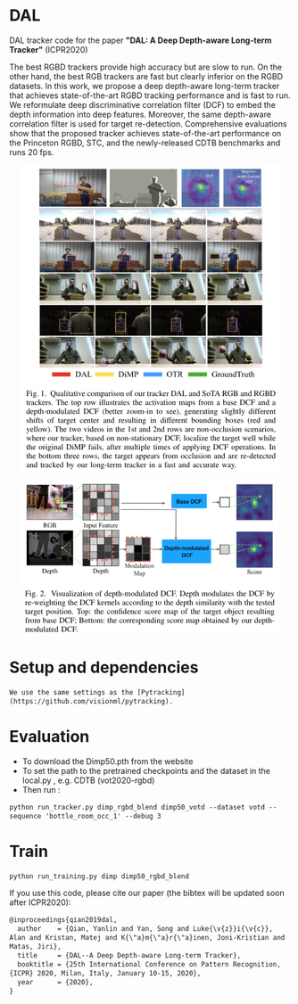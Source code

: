 # DAL
DAL tracker code for the paper
  **"DAL: A Deep Depth-aware Long-term Tracker"** (ICPR2020)

The best RGBD trackers provide high accuracy but are slow to run. On the other hand, the best RGB trackers are fast but clearly inferior on the RGBD datasets. In this work, we propose a deep depth-aware long-term tracker that achieves state-of-the-art RGBD tracking performance and is fast to run. We reformulate deep discriminative correlation filter (DCF) to embed the depth information into deep features. Moreover, the same depth-aware correlation filter is used for target re-detection. Comprehensive evaluations show that the proposed tracker achieves state-of-the-art performance on the Princeton RGBD, STC, and the newly-released CDTB benchmarks and runs 20 fps.

<p align="center">
  <img src="readme_imgs/fig01_dal.png" />
</p>

<p align="center">
  <img src="readme_imgs/fig02_dal.png" />
</p>

# Setup and dependencies
```
We use the same settings as the [Pytracking](https://github.com/visionml/pytracking).
```
# Evaluation
- To download the Dimp50.pth from the website
- To set the path to the pretrained checkpoints and the dataset in the local.py , e.g. CDTB (vot2020-rgbd)
- Then run :
```
python run_tracker.py dimp_rgbd_blend dimp50_votd --dataset votd --sequence 'bottle_room_occ_1' --debug 3
```
# Train
```
python run_training.py dimp dimp50_rgbd_blend
```

If you use this code, please cite our paper (the bibtex will be updated soon after ICPR2020):
```
@inproceedings{qian2019dal,
  author    = {Qian, Yanlin and Yan, Song and Luke{\v{z}}i{\v{c}}, Alan and Kristan, Matej and K{\"a}m{\"a}r{\"a}inen, Joni-Kristian and Matas, Jiri},
  title     = {DAL--A Deep Depth-aware Long-term Tracker},
  booktitle = {25th International Conference on Pattern Recognition, {ICPR} 2020, Milan, Italy, January 10-15, 2020},
  year      = {2020},
}
```
